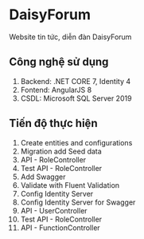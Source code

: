 # DaisyForum

Website tin tức, diễn đàn DaisyForum

## Công nghệ sử dụng

1. Backend: .NET CORE 7, Identity 4
2. Fontend: AngularJS 8
3. CSDL: Microsoft SQL Server 2019

## Tiến độ thực hiện

1. Create entities and configurations
2. Migration add Seed data
3. API - RoleController
4. Test API - RoleController
5. Add Swagger
6. Validate with Fluent Validation
7. Config Identity Server
8. Config Identity Server for Swagger
9. API - UserController
10. Test API - RoleController
11. API - FunctionController
